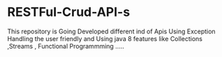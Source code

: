 # RESTFul-Crud-API-s
This repository is Going Developed different ind of Apis Using Exception Handling the user friendly and Using java 8 features like Collections ,Streams , Functional Programmming .....
